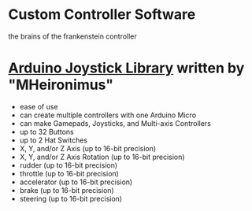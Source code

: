 # Custom Controller Software
the brains of the frankenstein controller

# [Arduino Joystick Library](https://github.com/MHeironimus/ArduinoJoystickLibrary) written by "MHeironimus"
* ease of use
* can create multiple controllers with one Arduino Micro
* can make Gamepads, Joysticks, and Multi-axis Controllers
* up to 32 Buttons
* up to 2 Hat Switches
* X, Y, and/or Z Axis (up to 16-bit precision)
* X, Y, and/or Z Axis Rotation (up to 16-bit precision)
* rudder (up to 16-bit precision)
* throttle (up to 16-bit precision)
* accelerator (up to 16-bit precision)
* brake (up to 16-bit precision)
* steering (up to 16-bit precision)